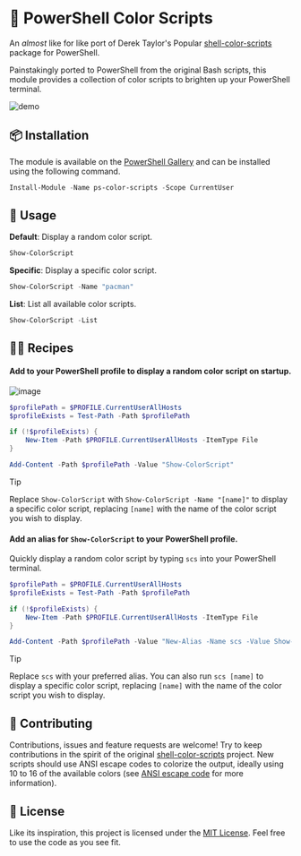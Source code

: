 # 🌈 PowerShell Color Scripts

An _almost_ like for like port of Derek Taylor's Popular [shell-color-scripts](https://gitlab.com/dwt1/shell-color-scripts) package for PowerShell.

Painstakingly ported to PowerShell from the original Bash scripts, this module provides a collection of color scripts to brighten up your PowerShell terminal.

![demo](https://github.com/scottmckendry/ps-color-scripts/assets/39483124/3b1edc7b-6d71-4bcd-92c4-b9ca6f1bc8b9)

## 📦 Installation

The module is available on the [PowerShell Gallery](https://www.powershellgallery.com/packages/ps-color-scripts/) and can be installed using the following command.

```powershell
Install-Module -Name ps-color-scripts -Scope CurrentUser
```

## 🚀 Usage

**Default**: Display a random color script.

```powershell
Show-ColorScript
```

**Specific**: Display a specific color script.

```powershell
Show-ColorScript -Name "pacman"
```

**List**: List all available color scripts.

```powershell
Show-ColorScript -List
```

## 🧑‍🍳 Recipes

#### Add to your PowerShell profile to display a random color script on startup.

![image](https://github.com/scottmckendry/ps-color-scripts/assets/39483124/7cd6a8a3-94bb-4e1b-801d-926568b82e9d)

```powershell
$profilePath = $PROFILE.CurrentUserAllHosts
$profileExists = Test-Path -Path $profilePath

if (!$profileExists) {
    New-Item -Path $PROFILE.CurrentUserAllHosts -ItemType File
}

Add-Content -Path $profilePath -Value "Show-ColorScript"
```

> [!TIP]
> Replace `Show-ColorScript` with `Show-ColorScript -Name "[name]"` to display a specific color script, replacing `[name]` with the name of the color script you wish to display.

#### Add an alias for `Show-ColorScript` to your PowerShell profile.

Quickly display a random color script by typing `scs` into your PowerShell terminal.

```powershell
$profilePath = $PROFILE.CurrentUserAllHosts
$profileExists = Test-Path -Path $profilePath

if (!$profileExists) {
    New-Item -Path $PROFILE.CurrentUserAllHosts -ItemType File
}

Add-Content -Path $profilePath -Value "New-Alias -Name scs -Value Show-ColorScript"
```

> [!TIP]
> Replace `scs` with your preferred alias. You can also run `scs [name]` to display a specific color script, replacing `[name]` with the name of the color script you wish to display.

## 🤝 Contributing

Contributions, issues and feature requests are welcome! Try to keep contributions in the spirit of the original [shell-color-scripts](https://gitlab.com/dwt1/shell-color-scripts) project.
New scripts should use ANSI escape codes to colorize the output, ideally using 10 to 16 of the available colors (see [ANSI escape code](https://en.wikipedia.org/wiki/ANSI_escape_code#Colors) for more information).

## 📝 License

Like its inspiration, this project is licensed under the [MIT License](https://github.com/scottmckendry/ps-color-scripts/blob/main/LICENSE). Feel free to use the code as you see fit.
